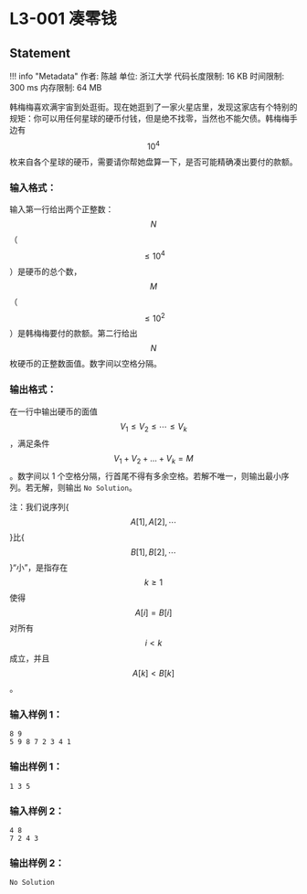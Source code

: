 
# L3-001 凑零钱

## Statement

!!! info "Metadata"
    作者: 陈越
    单位: 浙江大学
    代码长度限制: 16 KB
    时间限制: 300 ms
    内存限制: 64 MB

韩梅梅喜欢满宇宙到处逛街。现在她逛到了一家火星店里，发现这家店有个特别的规矩：你可以用任何星球的硬币付钱，但是绝不找零，当然也不能欠债。韩梅梅手边有 $$10^4$$ 枚来自各个星球的硬币，需要请你帮她盘算一下，是否可能精确凑出要付的款额。

### 输入格式：

输入第一行给出两个正整数：$$N$$（$$\le 10^4$$）是硬币的总个数，$$M$$（$$\le 10^2$$）是韩梅梅要付的款额。第二行给出 $$N$$ 枚硬币的正整数面值。数字间以空格分隔。

### 输出格式：

在一行中输出硬币的面值 $$V_1 \le V_2 \le \cdots \le V_k$$，满足条件 $$V_1 + V_2 + ... + V_k = M$$。数字间以 1 个空格分隔，行首尾不得有多余空格。若解不唯一，则输出最小序列。若无解，则输出 `No Solution`。

注：我们说序列{ $$A[1], A[2], \cdots$$ }比{ $$B[1], B[2], \cdots$$ }“小”，是指存在 $$k \ge 1$$ 使得 $$A[i]=B[i]$$ 对所有 $$i < k$$ 成立，并且 $$A[k] < B[k]$$。

### 输入样例 1：
```plaintext
8 9
5 9 8 7 2 3 4 1
```

### 输出样例 1：
```plaintext
1 3 5
```

### 输入样例 2：
```plaintext
4 8
7 2 4 3
```

### 输出样例 2：
```plaintext
No Solution
```



